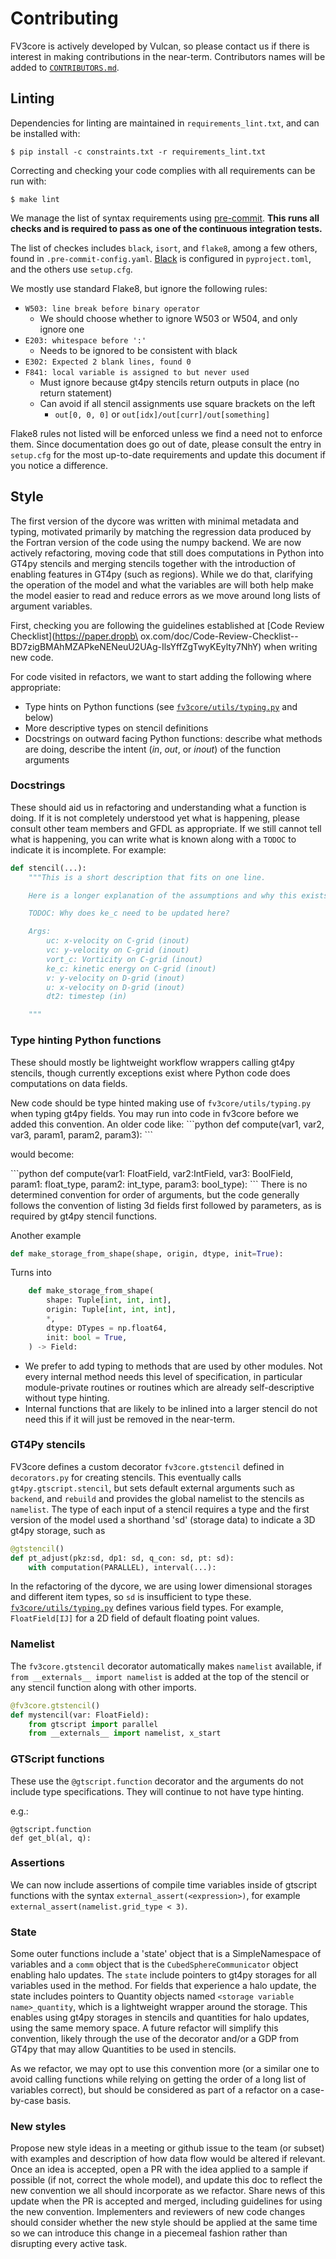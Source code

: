 # Contributing

FV3core is actively developed by Vulcan, so please contact us if there is interest in making contributions in the near-term.
Contributors names will be added to [`CONTRIBUTORS.md`](https://github.com/VulcanClimateModeling/fv3core/blob/master/CONTRIBUTORS.md).

## Linting

Dependencies for linting are maintained in `requirements_lint.txt`, and can be installed with:

```shell
$ pip install -c constraints.txt -r requirements_lint.txt
```

Correcting and checking your code complies with all requirements can be run with:

```shell
$ make lint
```

We manage the list of syntax requirements using [pre-commit](https://pre-commit.com/).
**This runs all checks and is required to pass as one of the continuous integration tests.**

The list of checkes includes `black`, `isort`, and `flake8`, among a few others, found in `.pre-commit-config.yaml`.
[Black](https://github.com/ambv/black) is configured in `pyproject.toml`, and the others use `setup.cfg`.

We mostly use standard Flake8, but ignore the following rules:

- `W503: line break before binary operator`
    - We should choose whether to ignore W503 or W504, and only ignore one
- `E203: whitespace before ':'`
    - Needs to be ignored to be consistent with black
- `E302: Expected 2 blank lines, found 0`
- `F841: local variable is assigned to but never used`
    - Must ignore because gt4py stencils return outputs in place (no return statement)
    - Can avoid if all stencil assignments use square brackets on the left
        - `out[0, 0, 0]` or `out[idx]/out[curr]/out[something]`

Flake8 rules not listed will be enforced unless we find a need not to enforce them.
Since documentation does go out of date, please consult the entry in `setup.cfg` for the most up-to-date requirements and update this document if you notice a difference.

## Style

The first version of the dycore was written with minimal metadata and typing, motivated primarily by matching the regression data produced by the Fortran version of the code using the numpy backend.
We are now actively refactoring, moving code that still does computations in Python into GT4py stencils and merging stencils together with the introduction of enabling features in GT4py (such as regions).
While we do that, clarifying the operation of the model and what the variables are will both help make the model easier to read and reduce errors as we move around long lists of argument variables.

First, checking you are following the guidelines established at [Code Review Checklist](https://paper.dropb\
ox.com/doc/Code-Review-Checklist--BD7zigBMAhMZAPkeNENeuU2UAg-IlsYffZgTwyKEylty7NhY) when writing new code.

For code visited in refactors, we want to start adding the following where appropriate:
- Type hints on Python functions (see [`fv3core/utils/typing.py`](https://github.com/VulcanClimateModeling/fv3core/blob/master/fv3core/utils/typing.py) and below)
- More descriptive types on stencil definitions
- Docstrings on outward facing Python functions: describe what methods are doing, describe the intent (*in*, *out*, or *inout*) of the function arguments

### Docstrings
These should aid us in refactoring and understanding what a function is doing. If it is not completely understood yet what is happening, please consult other team members and GFDL as appropriate. If we still cannot tell what is happening, you can write what is known along with a `TODOC` to indicate it is incomplete.
For example:

```python
def stencil(...):
    """This is a short description that fits on one line.

    Here is a longer explanation of the assumptions and why this exists.

    TODOC: Why does ke_c need to be updated here?

    Args:
        uc: x-velocity on C-grid (inout)
        vc: y-velocity on C-grid (inout)
        vort_c: Vorticity on C-grid (inout)
        ke_c: kinetic energy on C-grid (inout)
        v: y-velocity on D-grid (inout)
        u: x-velocity on D-grid (inout)
        dt2: timestep (in)

    """
```


### Type hinting Python functions
These should mostly be lightweight workflow wrappers calling gt4py stencils, though currently exceptions exist where Python code does computations on data fields.

New code should be type hinted making use of `fv3core/utils/typing.py` when typing gt4py fields. You may run into code in fv3core before we added this convention. An older code like:
\```python
def compute(var1, var2, var3, param1, param2, param3):
\```

would become:

\```python
def compute(var1: FloatField, var2:IntField, var3: BoolField,
            param1: float_type, param2: int_type, param3: bool_type):
\```
There is no determined convention for order of arguments, but the code generally follows the convention of listing 3d fields first followed by parameters, as is required by gt4py stencil functions.

Another example
```python
def make_storage_from_shape(shape, origin, dtype, init=True):
```

Turns into
```python
    def make_storage_from_shape(
        shape: Tuple[int, int, int],
        origin: Tuple[int, int, int],
        *,
        dtype: DTypes = np.float64,
        init: bool = True,
    ) -> Field:
```

- We prefer to add typing to methods that are used by other modules.
  Not every internal method needs this level of specification, in particular module-private routines or routines which are already self-descriptive without type hinting.
- Internal functions that are likely to be inlined into a larger stencil do not need this if it will just be removed in the near-term.

### GT4Py stencils
FV3core defines a custom decorator `fv3core.gtstencil` defined in `decorators.py` for creating stencils.
This eventually calls `gt4py.gtscript.stencil`, but sets default external arguments such as `backend`, and `rebuild` and provides the global namelist to the stencils as `namelist`.
The type of each input of a stencil requires a type and the first version of the model used a shorthand 'sd' (storage data) to indicate a 3D gt4py storage, such as

```python
@gtstencil()
def pt_adjust(pkz:sd, dp1: sd, q_con: sd, pt: sd):
    with computation(PARALLEL), interval(...):
```

In the refactoring of the dycore, we are using lower dimensional storages and different item types, so `sd` is insufficient to type these.
[`fv3core/utils/typing.py`](https://github.com/VulcanClimateModeling/fv3core/blob/master/fv3core/utils/typing.py) defines various field types.
For example, `FloatField[IJ]` for a 2D field of default floating point values.

### Namelist
The `fv3core.gtstencil` decorator automatically makes `namelist` available, if `from __externals__ import namelist` is added at the top of the stencil or any stencil function along with other imports.

```python
@fv3core.gtstencil()
def mystencil(var: FloatField):
    from gtscript import parallel
    from __externals__ import namelist, x_start
```

### GTScript functions
These use the `@gtscript.function` decorator and the arguments do not include type
specifications. They will continue to not have type hinting.

e.g.:

    @gtscript.function
    def get_bl(al, q):

### Assertions
We can now include assertions of compile time variables inside of gtscript functions with the syntax `external_assert(<expression>)`, for example `external_assert(namelist.grid_type < 3)`.

### State
Some outer functions include a 'state' object that is a SimpleNamespace of variables and a `comm` object that is the `CubedSphereCommunicator` object enabling halo updates.
The `state` include pointers to gt4py storages for all variables used in the method.
For fields that experience a halo update, the state includes pointers to Quantity objects named `<storage variable name>_quantity`, which is a lightweight wrapper around the storage.
This enables using gt4py storages in stencils and quantities for halo updates, using the same memory space.
A future refactor will simplify this convention, likely through the use of the decorator and/or a GDP from GT4py that may allow Quantities to be used in stencils.

As we refactor, we may opt to use this convention more (or a similar one to avoid calling functions while relying on getting the order of a long list of variables correct), but should be considered as part of a refactor on a case-by-case basis.


### New styles
Propose new style ideas in a meeting or github issue to the team (or subset) with examples and description of how data flow would be altered if relevant. Once an idea is accepted, open a PR with the idea applied to a sample if possible (if not, correct the whole model), and update this doc to reflect the new convention we all should incorporate as we refactor.
Share news of this update when the PR is accepted and merged, including guidelines for using the new convention.
Implementers and reviewers of new code changes should consider whether the new style should be applied at the same time so we can introduce this change in a piecemeal fashion rather than disrupting every active task.

